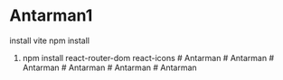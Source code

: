 # Antarman1
install vite 
npm install 
1. npm install react-router-dom react-icons
#   A n t a r m a n  
 #   A n t a r m a n  
 #   A n t a r m a n  
 #   A n t a r m a n  
 #   A n t a r m a n  
 #   A n t a r m a n  
 